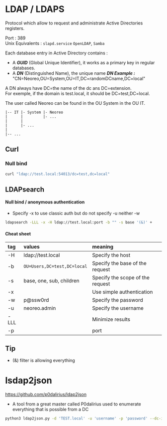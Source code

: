 # LDAP / LDAPS

Protocol which allow to request and administrate Active Directories registers.

Port : 389  
Unix Equivalents : `slapd.service` `OpenLDAP`, `Samba`


Each database entry in Active Directory contains :
- A ***GUID*** (Global Unique Identifier), it works as a primary key in regular databases.
- A ***DN*** (Distinguished Name), the unique name 
***DN Example :***    
"CN=Neoreo,OU=System,OU=IT,DC=randomDCname,DC=local"

A DN always have DC=the name of the dc ans DC=extension.  
For exemple, if the domain is test.local, it should be DC=test,DC=local.

The user called Neoreo can be found in the OU System in the OU IT.
```
|-- IT |- System |- Neoreo
|      |         |- ...
| 	   |         
|      |- ...
| 		
|-- ...
```
## Curl
### Null bind
```bash
curl "ldap://test.local:54013/dc=test,dc=local"
```
## LDAPsearch

#### Null bind / anonymous authentication
- Specify -x to use classic auth but do not specify -u neither -w
```bash
ldapsearch -LLL -x -H ldap://test.local:port -b "" -s base '(&)' +
```

#### Cheat sheet

| tag | values | meaning |
|:--------|:----------|:-------|
| -H | ldap://test.local| Specify the host
| -b | `OU=Users,DC=test,DC=local` | Specify the base of the request |
| -s | base, one, sub, children  | Specify the scope of the request |
| -x| | Use simple authentication |
| -w | p@ssw0rd | Specify the password |
| -u |neoreo.admin | Specify the username
| -LLL | | Minimize results
| -p | | port

## Tip
- (&) filter is allowing everything

# lsdap2json

https://github.com/p0dalirius/ldap2json

- A tool from a great master called P0dalirius used to enumerate everything that is possible from a DC

```bash
python3 ldap2json.py -d 'TEST.local' -u 'username' -p 'password' --dc-ip IP_ADDR
```